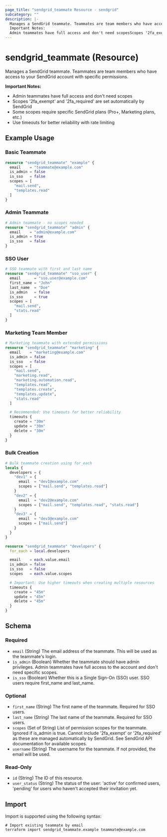 ```yaml
---
page_title: "sendgrid_teammate Resource - sendgrid"
subcategory: ""
description: |-
  Manages a SendGrid teammate. Teammates are team members who have access to your SendGrid account with specific permissions.
  Important Notes:
  Admin teammates have full access and don't need scopesScopes '2fa_exempt' and '2fa_required' are set automatically by SendGridSome scopes require specific SendGrid plans (Pro+, Marketing plans, etc.)Use timeouts for better reliability with rate limiting
---
```


# sendgrid_teammate (Resource)

Manages a SendGrid teammate. Teammates are team members who have access to your SendGrid account with specific permissions.

**Important Notes:**

- Admin teammates have full access and don't need scopes
- Scopes '2fa_exempt' and '2fa_required' are set automatically by SendGrid
- Some scopes require specific SendGrid plans (Pro+, Marketing plans, etc.)
- Use timeouts for better reliability with rate limiting

## Example Usage

### Basic Teammate

```terraform
resource "sendgrid_teammate" "example" {
  email    = "teammate@example.com"
  is_admin = false
  is_sso   = false
  scopes = [
    "mail.send",
    "templates.read"
  ]
}
```

### Admin Teammate

```terraform
# Admin teammate - no scopes needed
resource "sendgrid_teammate" "admin" {
  email    = "admin@example.com"
  is_admin = true
  is_sso   = false
}
```

### SSO User

```terraform
# SSO teammate with first and last name
resource "sendgrid_teammate" "sso_user" {
  email      = "sso.user@example.com"
  first_name = "John"
  last_name  = "Doe"
  is_admin   = false
  is_sso     = true
  scopes = [
    "mail.send",
    "stats.read"
  ]
}
```

### Marketing Team Member

```terraform
# Marketing teammate with extended permissions
resource "sendgrid_teammate" "marketing" {
  email    = "marketing@example.com"
  is_admin = false
  is_sso   = false
  scopes = [
    "mail.send",
    "marketing.read",
    "marketing.automation.read",
    "templates.read",
    "templates.create",
    "templates.update",
    "stats.read"
  ]

  # Recommended: Use timeouts for better reliability
  timeouts {
    create = "30m"
    update = "30m"
    delete = "30m"
  }
}
```

### Bulk Creation

```terraform
# Bulk teammate creation using for_each
locals {
  developers = {
    "dev1" = {
      email  = "dev1@example.com"
      scopes = ["mail.send", "templates.read"]
    }
    "dev2" = {
      email  = "dev2@example.com"
      scopes = ["mail.send", "templates.read", "stats.read"]
    }
    "dev3" = {
      email  = "dev3@example.com"
      scopes = ["mail.send"]
    }
  }
}

resource "sendgrid_teammate" "developers" {
  for_each = local.developers

  email    = each.value.email
  is_admin = false
  is_sso   = false
  scopes   = each.value.scopes

  # Important: Use higher timeouts when creating multiple resources
  timeouts {
    create = "45m"
    update = "45m"
    delete = "45m"
  }
}
```

<!-- schema generated by tfplugindocs -->

## Schema

### Required

- `email` (String) The email address of the teammate. This will be used as the teammate's login.
- `is_admin` (Boolean) Whether the teammate should have admin privileges. Admin teammates have full access to the account and don't need specific scopes.
- `is_sso` (Boolean) Whether this is a Single Sign-On (SSO) user. SSO users require first_name and last_name.

### Optional

- `first_name` (String) The first name of the teammate. Required for SSO users.
- `last_name` (String) The last name of the teammate. Required for SSO users.
- `scopes` (Set of String) List of permission scopes for the teammate. Ignored if is_admin is true. Cannot include '2fa_exempt' or '2fa_required' as these are managed automatically by SendGrid. See SendGrid API documentation for available scopes.
- `username` (String) The username for the teammate. If not provided, the email will be used.

### Read-Only

- `id` (String) The ID of this resource.
- `user_status` (String) The status of the user: 'active' for confirmed users, 'pending' for users who haven't accepted their invitation yet.

## Import

Import is supported using the following syntax:

```shell
# Import existing teammate by email
terraform import sendgrid_teammate.example teammate@example.com
```
